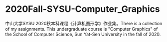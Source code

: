 # 2020Fall-SYSU-Computer_Graphics
中山大学SYSU 2020秋本科课程《计算机图形学》作业集。There is a collection of my assignments. This undergraduate course is "Computer Graphics" of the School of Computer Science, Sun Yat-Sen University in the fall of 2020.
